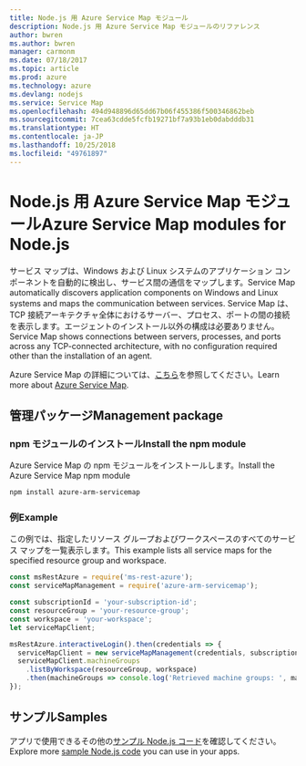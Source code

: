 ```yaml
---
title: Node.js 用 Azure Service Map モジュール
description: Node.js 用 Azure Service Map モジュールのリファレンス
author: bwren
ms.author: bwren
manager: carmonm
ms.date: 07/18/2017
ms.topic: article
ms.prod: azure
ms.technology: azure
ms.devlang: nodejs
ms.service: Service Map
ms.openlocfilehash: 494d948896d65dd67b06f455386f500346862beb
ms.sourcegitcommit: 7cea63cdde5fcfb19271bf7a93b1eb0dabdddb31
ms.translationtype: HT
ms.contentlocale: ja-JP
ms.lasthandoff: 10/25/2018
ms.locfileid: "49761897"
---
```

# <a name="azure-service-map-modules-for-nodejs"></a><span data-ttu-id="11392-103">Node.js 用 Azure Service Map モジュール</span><span class="sxs-lookup"><span data-stu-id="11392-103">Azure Service Map modules for Node.js</span></span>

<span data-ttu-id="11392-104">サービス マップは、Windows および Linux システムのアプリケーション コンポーネントを自動的に検出し、サービス間の通信をマップします。</span><span class="sxs-lookup"><span data-stu-id="11392-104">Service Map automatically discovers application components on Windows and Linux systems and maps the communication between services.</span></span> <span data-ttu-id="11392-105">Service Map は、TCP 接続アーキテクチャ全体におけるサーバー、プロセス、ポートの間の接続を表示します。エージェントのインストール以外の構成は必要ありません。</span><span class="sxs-lookup"><span data-stu-id="11392-105">Service Map shows connections between servers, processes, and ports across any TCP-connected architecture, with no configuration required other than the installation of an agent.</span></span>

<span data-ttu-id="11392-106">Azure Service Map の詳細については、[こちら](https://docs.microsoft.com/azure/operations-management-suite/operations-management-suite-service-map)を参照してください。</span><span class="sxs-lookup"><span data-stu-id="11392-106">Learn more about [Azure Service Map](https://docs.microsoft.com/azure/operations-management-suite/operations-management-suite-service-map).</span></span>

## <a name="management-package"></a><span data-ttu-id="11392-107">管理パッケージ</span><span class="sxs-lookup"><span data-stu-id="11392-107">Management package</span></span>

### <a name="install-the-npm-module"></a><span data-ttu-id="11392-108">npm モジュールのインストール</span><span class="sxs-lookup"><span data-stu-id="11392-108">Install the npm module</span></span>

<span data-ttu-id="11392-109">Azure Service Map の npm モジュールをインストールします。</span><span class="sxs-lookup"><span data-stu-id="11392-109">Install the Azure Service Map npm module</span></span>

```bash
npm install azure-arm-servicemap
```

### <a name="example"></a><span data-ttu-id="11392-110">例</span><span class="sxs-lookup"><span data-stu-id="11392-110">Example</span></span>

<span data-ttu-id="11392-111">この例では、指定したリソース グループおよびワークスペースのすべてのサービス マップを一覧表示します。</span><span class="sxs-lookup"><span data-stu-id="11392-111">This example lists all service maps for the specified resource group and workspace.</span></span>

```javascript
const msRestAzure = require('ms-rest-azure');
const serviceMapManagement = require('azure-arm-servicemap');

const subscriptionId = 'your-subscription-id';
const resourceGroup = 'your-resource-group';
const workspace = 'your-workspace';
let serviceMapClient;

msRestAzure.interactiveLogin().then(credentials => {
  serviceMapClient = new serviceMapManagement(credentials, subscriptionId);
  serviceMapClient.machineGroups
    .listByWorkspace(resourceGroup, workspace)
    .then(machineGroups => console.log('Retrieved machine groups: ', machineGroups));
});
```

## <a name="samples"></a><span data-ttu-id="11392-112">サンプル</span><span class="sxs-lookup"><span data-stu-id="11392-112">Samples</span></span>

<span data-ttu-id="11392-113">アプリで使用できるその他の[サンプル Node.js コード](https://azure.microsoft.com/resources/samples/?platform=nodejs)を確認してください。</span><span class="sxs-lookup"><span data-stu-id="11392-113">Explore more [sample Node.js code](https://azure.microsoft.com/resources/samples/?platform=nodejs) you can use in your apps.</span></span>
